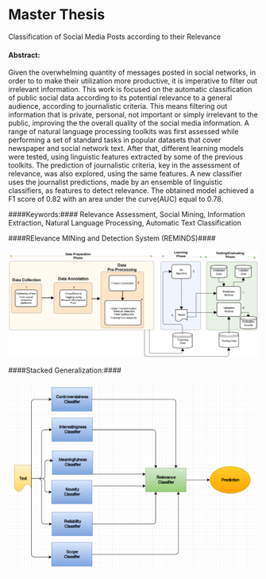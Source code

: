 Master Thesis
===================================
Classification of Social Media Posts according to their Relevance


#### Abstract: ####
Given the overwhelming quantity of messages posted in social networks, in order to to make their utilization more productive, it is imperative to filter out irrelevant information.
This work is focused on the automatic classification of public social data according to its potential relevance to a general audience, according to journalistic criteria. This means filtering out information that is private, personal, not important or simply irrelevant to the public, improving the the overall quality of the social media information.
A range of natural language processing toolkits was first assessed while performing a set of standard tasks in popular datasets that cover newspaper and social network text. After that, different learning models were tested, using linguistic features extracted by some of the previous toolkits. The prediction of journalistic criteria, key in the assessment of relevance, was also explored, using the same features. A new classifier uses the journalist predictions, made by an ensemble of linguistic classifiers, as features to detect relevance. The obtained model achieved a F1 score of 0.82 with an area under the curve(AUC) equal to 0.78.


####Keywords:####
Relevance Assessment, Social Mining, Information Extraction, Natural Language Processing, Automatic Text Classification

####RElevance MINing and Detection System  (REMINDS)####

![eg](https://raw.githubusercontent.com/AlexPnt/Master-Thesis/master/Figures/system-view/system-overview.png)


####Stacked Generalization:####

![eg](https://raw.githubusercontent.com/AlexPnt/Master-Thesis/master/Figures/experiments/journalistic-relevance/jr.png)
